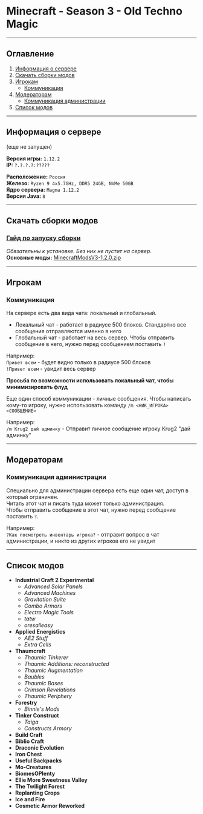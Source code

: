 # Minecraft - Season 3 - Old Techno Magic
___

## Оглавление

1. [Информация о сервере](#информация-о-сервере)
2. [Скачать сборки модов](#скачать-сборки-модов)
3. [Игрокам](#игрокам)
   - [Коммуникация](#коммуникация)
4. [Модераторам](#модераторам)
   - [Коммуникация администрации](#коммуникация-администрации)
5. [Список модов](#список-модов)

___

## Информация о сервере
(еще не запущен)

**Версия игры:** `1.12.2`</br>
**IP:** `?.?.?.?:?????`</br>

**Расположение:** `Россия`</br>
**Железо:** `Ryzen 9 4x5.7GHz, DDR5 24GB, NVMe 50GB`</br>
**Ядро сервера:** `Magma 1.12.2`</br>
**Версия Java:** `8`</br>
___

## Скачать сборки модов

### [Гайд по запуску сборки](https://github.com/evgeniy-kotin/minecraft-v3/blob/main/guides/how-to-play.md)

*Обязательны к установке. Без них не пустит на сервер.*</br>
**Основные моды:** [MinecraftModsV3-1.2.0.zip](https://disk.yandex.ru/d/umIjjLtMUaF1qg)

___

## Игрокам

### Коммуникация

На сервере есть два вида чата: локальный и глобальный.
- Локальный чат - работает в радиусе 500 блоков. Стандартно все сообщения отправляются именно в него
- Глобальный чат - работает на весь сервер. Чтобы отправить сообщение в него, нужно перед сообщением поставить `!`

Например: </br>
`Привет всем` - будет видно только в радиусе 500 блоков</br>
`!Привет всем` - увидит весь сервер

**Просьба по возможности использовать локальный чат, чтобы минимизировать флуд**

Еще один способ коммуникации - личные сообщения. Чтобы написать кому-то игроку, нужно использовать команду `/m <НИК_ИГРОКА> <СООБЩЕНИЕ>`

Например: </br>
`/m Krug2 дай админку` - Отправит личное сообщение игроку Krug2 "дай админку"

___

## Модераторам

### Коммуникация администрации

Специально для администрации сервера есть еще один чат, доступ в который ограничен.</br>
Читать этот чат и писать туда может только администрация.</br>
Чтобы отправить сообщение в этот чат, нужно перед сообщение поставить `?`. 

Например: </br>
`?Как посмотреть инвентарь игрока?` - отправит вопрос в чат администрации, и никто из других игроков его не увидит

___

## Список модов

- **Industrial Craft 2 Experimental**
  - *Advanced Solar Panels*
  - *Advanced Machines*
  - *Gravitation Suite*
  - *Combo Armors*
  - *Electro Magic Tools*
  - *tatw*
  - *oresalleasy*
- **Applied Energistics**
  - *AE2 Stuff*
  - *Extra Cells*
- **Thaumcraft**
  - *Thaumic Tinkerer*
  - *Thaumic Additions: reconstructed*
  - *Thaumic Augmentation*
  - *Baubles*
  - *Thaumic Bases*
  - *Crimson Revelations*
  - *Thaumic Periphery*
- **Forestry**
  - *Binnie's Mods*
- **Tinker Construct**
  - *Taiga*
  - *Constructs Armory*
- **Build Craft**
- **Biblio Craft**
- **Draconic Evolution**
- **Iron Chest**
- **Useful Backpacks**
- **Mo-Creatures**
- **BiomesOPlenty**
- **Ellie More Sweetness Valley**
- **The Twilight Forest**
- **Replanting Crops**
- **Ice and Fire**
- **Cosmetic Armor Reworked**